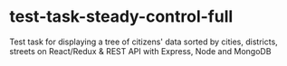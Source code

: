 # test-task-steady-control-full
Test task for displaying a tree of citizens' data sorted by cities, districts, streets on React/Redux &amp; REST API with Express, Node and MongoDB
